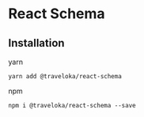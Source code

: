 # React Schema

## Installation
yarn
```
yarn add @traveloka/react-schema
```
npm
```
npm i @traveloka/react-schema --save
```
